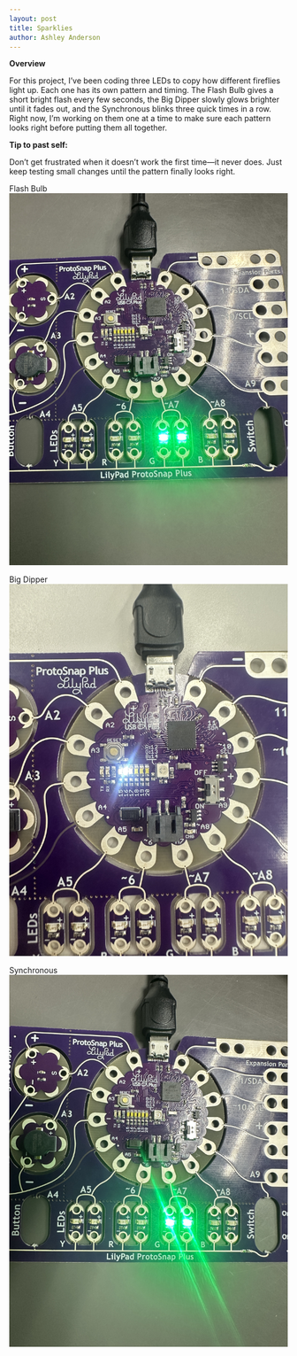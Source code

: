 ```yaml
---
layout: post
title: Sparklies
author: Ashley Anderson
---
```

**Overview**

For this project, I’ve been coding three LEDs to copy how different fireflies light up. Each one has its own pattern and timing. The Flash Bulb gives a short bright flash every few seconds, the Big Dipper slowly glows brighter until it fades out, and the Synchronous blinks three quick times in a row. Right now, I’m working on them one at a time to make sure each pattern looks right before putting them all together.


**Tip to past self:**

Don’t get frustrated when it doesn’t work the first time—it never does. Just keep testing small changes until the pattern finally looks right.

Flash Bulb
![flash](/assets/img/flashbulb.JPG)

Big Dipper
![Dipper](/assets/img/bigdipper1.JPG)

Synchronous
![synch](/assets/img/synchronous.JPG)
